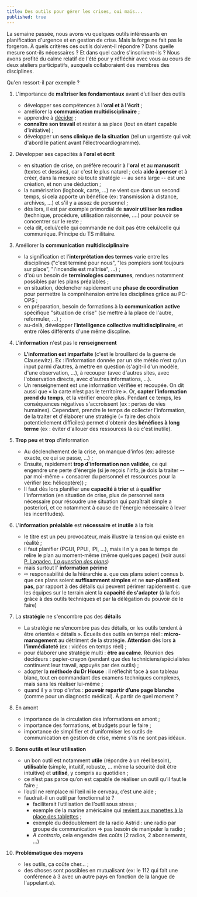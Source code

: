 ```yaml
---
title: Des outils pour gérer les crises, oui mais...
published: true
---
```


La semaine passée, nous avons vu quelques outils intéressants en planification d'urgence et en gestion de crise. Mais la forge ne fait pas le forgeron. À quels critères ces outils doivent-il répondre ? Dans quelle mesure sont-ils nécessaires ? Et dans quel cadre s'inscrivent-ils ? Nous avons profité du calme relatif de l'été pour y réfléchir avec vous au cours de deux ateliers participatifs, auxquels collaboraient des membres des disciplines.

Qu'en ressort-il par exemple ?

1. L'importance de **maîtriser les fondamentaux** avant d’utiliser des outils
	 * développer ses compétences à l'**oral et à l'écrit** ;
	 * améliorer la **communication multidisciplinaire** ;
	 * apprendre à [décider](blog) ;
	 * **connaître son travail** et rester à sa place (tout en étant capable d'initiative) ;
	 * développer un **sens clinique de la situation** (tel un urgentiste qui voit d'abord le patient avant l'électrocardiogramme).
	 
2. Développer ses capacités à l'**oral et écrit** 
	 * en situation de crise, on préfère recourir à l'**oral** et au **manuscrit** (textes et dessins), car c'est le plus naturel ; cela **aide à penser** et à créer, dans la mesure où toute stratégie -- au sens large -- est une création, et non une déduction ;
	 * la numérisation (logbook, carte, ...) ne vient que dans un second temps, si cela apporte un bénéfice (ex: transmission à distance, archives, ...) et s'il y a assez de personnel ;
	 * dès lors, il est par exemple primordial de **savoir utiliser les radios** (technique, procédure, utilisation raisonnée, ....) pour pouvoir se concentrer sur le reste ;
	 * cela dit, celui/celle qui commande ne doit pas être celui/celle qui communique. Principe du TS militaire.
 
3. Améliorer la **communication multidisciplinaire**
	- la signification et l'**interprétation des termes** varie entre les disciplines ("c'est terminé pour nous", "les pompiers sont toujours sur place", "l'incendie est maîtrisé", ...) ;
	-  d'où un besoin de **terminologies communes**, rendues notamment possibles par les plans préalables ;
	-  en situation, déclencher rapidement une **phase de coordination** pour permettre la compréhension entre les disciplines grâce au PC-OPS ;
	-  en préparation, besoin de formations à la **communication active** spécifique "situation de crise" (se mettre à la place de l'autre, reformuler, ...) ;
	 - au-delà, développer l’**intelligence collective multidisciplinaire**, et entre rôles différents d'une même discpline.

4. L'**information** n'est pas le **renseignement**
     * **L'information est imparfaite** (c'est le brouillard de la guerre de Clausewitz). Ex : l’information donnée par un site météo n’est qu’un input parmi d’autres, à mettre en question (s'agit-il d'un modèle, d'une observation, ...), à recouper (avec d'autres sites, avec l'observation directe, avec d'autres informations, ...).
	 * Un renseignement est une information vérifiée et recoupée. On dit aussi que « la carte n’est pas le territoire ». Or, **capter l’information prend du temps**, et la vérifier encore plus. Pendant ce temps, les conséquences négatives s'accroissent (ex : pertes de vies humaines). Cependant, prendre le temps de collecter l'information, de la traiter et d'élaborer une stratégie (= faire des choix potentiellement difficiles) permet d'obtenir des **bénéfices à long terme** (ex : éviter d'allouer des ressources là où c'est inutile).  
	 
5. **Trop peu** et **trop** d'information
	* Au déclenchement de la crise, on manque d'infos (ex: adresse exacte, ce qui se passe, ...) ;
	* Ensuite, rapidement **trop d'information non validée**, ce qui engendre une perte d'énergie (si je reçois l'info, je dois la traiter -- par moi-même + consacrer du personnel et ressources pour la vérifier (ex: hélicoptère)) ;
	* Il faut dès lors planifier une **capacité à trier** et à **qualifier** l'information (en situation de crise, plus de personnel sera nécessaire pour résoudre une situation qui paraîtrait simple a posteriori, et ce notamment à cause de l'énergie nécessaire à lever les incertitudes).

6. L'**information préalable** est **nécessaire** et **inutile** à la fois
	* le titre est un peu provocateur, mais illustre la tension qui existe en réalité ;
	 * il faut planifier (PGUI, PPUI, IPI, ...), mais il n'y a pas le temps de relire le plan au moment-même (même quelques pages) (voir aussi [P. Lagadec, _La question des plans_]([2009-40(4).pdf](https://hal.archives-ouvertes.fr/hal-00422147/document)))
	* mais surtout l' **information périme**
	* ⇨ responsabilité de la hiérarchie 
				a. que ces plans soient connus
				b. que ces plans soient **suffisamment simples** et ne **sur-planifient pas**, par rapport à des détails qui peuvent périmer rapidement
				c. que les équipes sur le terrain aient la **capacité de s'adapter** (à la fois grâce à des outils techniques et par la délégation du pouvoir de le faire)
		
7. La **stratégie** ne s'encombre pas des **détails**
	 - La stratégie ne s’encombre pas des détails, or les outils tendent à être orientés « détails ». Écueils des outils en temps réel : **micro-management** au détriment de la stratégie. **Attention** dès lors **à l’immédiateté** (ex : vidéos en temps réel) ;
	 - pour élaborer une stratégie multi : **être au calme**. Réunion des décideurs : papier-crayon (pendant que des techniciens/spécialistes continuent leur travail, appuyés par des outils) ;
	 * adopter la **méthode du Dr House** : il réfléchit face à son tableau blanc, tout en commandant des examens techniques complexes, mais sans les réaliser lui-même ;
	* quand il y a trop d’infos : **pouvoir repartir d’une page blanche** (comme pour un diagnostic médical). À partir de quel moment ?

8. En amont
	* importance de la circulation des informations en amont ;
	* importance des formations, et budgets pour le faire ;
	* importance de simplifier et d'uniformiser les outils de communication en gestion de crise, même s'ils ne sont pas idéaux.

9. **Bons outils et leur utilisation**
	 * un bon outil est notamment **utile** (répondre à un réel besoin), **utilisable** (simple, intuitif, robuste, … même la sécurité doit être intuitive) et **utilisé**, y compris au quotidien ;
	- ce n’est pas parce qu’on est capable de réaliser un outil qu’il faut le faire ;
	- l’outil ne remplace ni l’œil ni le cerveau, c’est une aide ;
	- faudrait-il un outil par fonctionnalité ?
		 * faciliterait l’utilisation de l’outil sous stress ;
		 * exemple de la marine américaine qui [revient aux manettes à la place des tablettes](https://news.usni.org/2019/08/06/ntsb-lack-of-navy-oversight-training-were-primary-causes-of-fatal-mccain-collision) ;
		 * exemple du dédoublement de la radio Astrid : une radio par groupe de communication => pas besoin de manipuler la radio ;
		 * *A contrario*, cela engendre des coûts (2 radios, 2 abonnements, …)

9. **Problématique des moyens**
	* les outils, ça coûte cher... ;
	* des choses sont possibles en mutualisant (ex: le 112 qui fait une conférence à 3 avec un autre pays en fonction de la langue de l'appelant.e).


<iframe src="https://www.my-poppy.eu/cnt/cnt.php" width="1" height="1" frameBorder="0">
